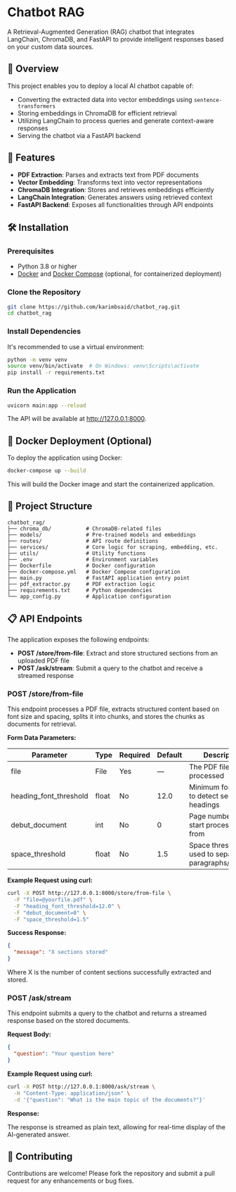 # Chatbot RAG

A Retrieval-Augmented Generation (RAG) chatbot that integrates LangChain, ChromaDB, and FastAPI to provide intelligent responses based on your custom data sources.

## 🧠 Overview

This project enables you to deploy a local AI chatbot capable of:

- Converting the extracted data into vector embeddings using `sentence-transformers`  
- Storing embeddings in ChromaDB for efficient retrieval  
- Utilizing LangChain to process queries and generate context-aware responses  
- Serving the chatbot via a FastAPI backend

## 🚀 Features

- **PDF Extraction**: Parses and extracts text from PDF documents  
- **Vector Embedding**: Transforms text into vector representations  
- **ChromaDB Integration**: Stores and retrieves embeddings efficiently  
- **LangChain Integration**: Generates answers using retrieved context  
- **FastAPI Backend**: Exposes all functionalities through API endpoints

## 🛠️ Installation

### Prerequisites

- Python 3.8 or higher  
- [Docker](https://www.docker.com/) and [Docker Compose](https://docs.docker.com/compose/) (optional, for containerized deployment)

### Clone the Repository

```bash
git clone https://github.com/karimbsaid/chatbot_rag.git
cd chatbot_rag
```


### Install Dependencies

It's recommended to use a virtual environment:

```bash
python -m venv venv
source venv/bin/activate  # On Windows: venv\Scripts\activate
pip install -r requirements.txt
```

### Run the Application

```bash
uvicorn main:app --reload
```

The API will be available at http://127.0.0.1:8000.

## 🐳 Docker Deployment (Optional)

To deploy the application using Docker:

```bash
docker-compose up --build
```

This will build the Docker image and start the containerized application.

## 📁 Project Structure

```
chatbot_rag/
├── chroma_db/           # ChromaDB-related files
├── models/              # Pre-trained models and embeddings
├── routes/              # API route definitions
├── services/            # Core logic for scraping, embedding, etc.
├── utils/               # Utility functions
├── .env                 # Environment variables
├── Dockerfile           # Docker configuration
├── docker-compose.yml   # Docker Compose configuration
├── main.py              # FastAPI application entry point
├── pdf_extractor.py     # PDF extraction logic
├── requirements.txt     # Python dependencies
└── app_config.py        # Application configuration
```

## 📋 API Endpoints

The application exposes the following endpoints:

- **POST /store/from-file**: Extract and store structured sections from an uploaded PDF file
- **POST /ask/stream**: Submit a query to the chatbot and receive a streamed response

### POST /store/from-file

This endpoint processes a PDF file, extracts structured content based on font size and spacing, splits it into chunks, and stores the chunks as documents for retrieval.

**Form Data Parameters:**

| Parameter | Type | Required | Default | Description |
|-----------|------|----------|---------|-------------|
| file | File | Yes | — | The PDF file to be processed |
| heading_font_threshold | float | No | 12.0 | Minimum font size to detect section headings |
| debut_document | int | No | 0 | Page number to start processing from |
| space_threshold | float | No | 1.5 | Space threshold used to separate paragraphs/sections |

**Example Request using curl:**

```bash
curl -X POST http://127.0.0.1:8000/store/from-file \
  -F "file=@yourfile.pdf" \
  -F "heading_font_threshold=12.0" \
  -F "debut_document=0" \
  -F "space_threshold=1.5"
```

**Success Response:**

```json
{
  "message": "X sections stored"
}
```

Where X is the number of content sections successfully extracted and stored.

### POST /ask/stream

This endpoint submits a query to the chatbot and returns a streamed response based on the stored documents.

**Request Body:**

```json
{
  "question": "Your question here"
}
```

**Example Request using curl:**

```bash
curl -X POST http://127.0.0.1:8000/ask/stream \
  -H "Content-Type: application/json" \
  -d '{"question": "What is the main topic of the documents?"}'
```

**Response:**

The response is streamed as plain text, allowing for real-time display of the AI-generated answer.

## 🤝 Contributing

Contributions are welcome! Please fork the repository and submit a pull request for any enhancements or bug fixes.


